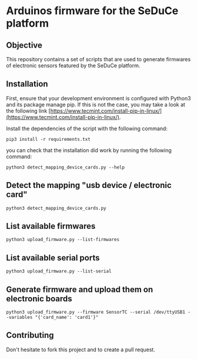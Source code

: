 # Arduinos firmware for the SeDuCe platform

## Objective

This repository contains a set of scripts that are used to generate firmwares of electronic sensors
featured by the SeDuCe platform.

## Installation

First, ensure that your development environment is configured with Python3 and its package manage pip.
If this is not the case, you may take a look at the following link [https://www.tecmint.com/install-pip-in-linux/](https://www.tecmint.com/install-pip-in-linux/).

Install the dependencies of the script with the following command:
```shell script
pip3 install -r requirements.txt
```

you can check that the installation did work by running the following command:

```shell script
python3 detect_mapping_device_cards.py --help
```

## Detect the mapping "usb device / electronic card"

```shell script
python3 detect_mapping_device_cards.py 
```

## List available firmwares

```shell script
python3 upload_firmware.py --list-firmwares
```

## List available serial ports

```shell script
python3 upload_firmware.py --list-serial
```

## Generate firmware and upload them on electronic boards

```shell script
python3 upload_firmware.py --firmware SensorTC --serial /dev/ttyUSB1 --variables "{'card_name': 'card1'}"
```

## Contributing

Don't hesitate to fork this project and to create a pull request.